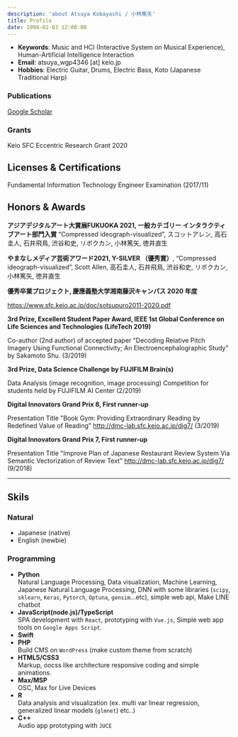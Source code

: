 ```yaml
---
description: 'about Atsuya Kobayashi / 小林篤矢'
title: Profile
date: 1998-02-03 12:00:00
---
```


- **Keywords**: Music and HCI (Interactive System on Musical Experience), Human-Artificial Intelligence Interaction
- **Email**: atsuya_wgp4346 [at] keio.jp
- **Hobbies**: Electric Guitar, Drums, Electric Bass, Koto (Japanese Traditional Harp)

### Publications

[Google Scholar](https://scholar.google.com/citations?user=wk9-xH8AAAAJ&hl=ja)

### Grants

Keio SFC Eccentric Research Grant 2020

## Licenses & Certifications

Fundamental Information Technology Engineer Examination (2017/11)

## Honors & Awards

**アジアデジタルアート大賞展FUKUOKA 2021, 一般カテゴリー インタラクティブアート部門入賞** “Compressed ideograph-visualized”, スコットアレン, 高石圭人, 石井飛鳥, 渋谷和史, リボクカン, 小林篤矢, 徳井直生

**やまなしメディア芸術アワード2021, Y-SILVER （優秀賞）**, “Compressed ideograph-visualized”, Scott Allen, 高石圭人, 石井飛鳥, 渋谷和史, リボクカン, 小林篤矢, 徳井直生

**優秀卒業プロジェクト, 慶應義塾大学湘南藤沢キャンパス 2020 年度**

<https://www.sfc.keio.ac.jp/doc/sotsupuro2011-2020.pdf>

**3rd Prize, Excellent Student Paper Award, IEEE 1st Global Conference on Life Sciences and Technologies (LifeTech 2019)**

Co-author (2nd author) of accepted paper "Decoding Relative Pitch Imagery Using Functional Connectivity; An Electroencephalographic Study" by Sakamoto Shu. (3/2019)

**3rd Prize, Data Science Challenge by FUJIFILM Brain(s)**

Data Analysis (image recognition, image processing) Competition for students held by FUJIFILM AI Center (2/2019)

**Digital Innovators Grand Prix 8, First runner-up**

Presentation Title "Book Gym: Providing Extraordinary Reading by Redefined Value of Reading" <http://dmc-lab.sfc.keio.ac.jp/dig7/> (3/2019)

**Digital Innovators Grand Prix 7, First runner-up**

Presentation Title "Improve Plan of Japanese Restaurant Review System Via Semantic Vectorization of Review Text" <http://dmc-lab.sfc.keio.ac.jp/dig7/> (9/2018)

---

## Skils

### Natural

- Japanese (native)
- English (newbie)

### Programming

- **Python**  
  Natural Language Processing, Data visualization, Machine Learning, Japanese Natural Language Processing, DNN with some libraries (`scipy`, `sklearn`, `Keras`, `Pytorch`, `Optuna`, `gensim`...etc), simple web api, Make LINE chatbot
- **JavaScript(node.js)/TypeScript**  
  SPA development with `React`, prototyping with `Vue.js`, Simple web app tools on `Google Apps Script`.
- **Swift**
- **PHP**  
  Build CMS on `WordPress` (make custom theme from scratch)
- **HTML5/CSS3**  
  Markup, oocss like architecture responsive coding and simple animations.
- **Max/MSP**  
  OSC, Max for Live Devices
- **R**  
  Data analysis and visualization (ex. multi var linear regression, generalized linear models (`glmnet`) etc..)
- **C\+\+**  
  Audio app prototyping with `JUCE`
